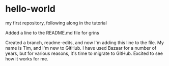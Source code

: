 # hello-world
my first repository, following along in the tutorial

Added a line to the README.md file for grins

Created a branch, readme-edits, and now I'm adding this line to the file.
My name is Tim, and I'm new to GitHub.  I have used Bazaar for a number of years, but for various reasons, it's time to migrate to GitHub.  Excited to see how it works for me.
